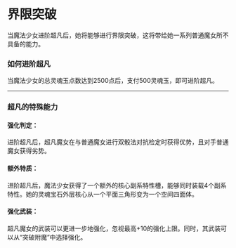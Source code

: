 # 界限突破

当魔法少女进阶超凡后，她将能够进行界限突破，这将带给她一系列普通魔女所不具备的能力。

### 如何进阶超凡

当魔法少女的总灵魂玉点数达到2500点后，支付500灵魂玉，即可进阶超凡。

***

### 超凡的特殊能力

#### 强化判定：

进阶超凡后，超凡魔女在与普通魔女进行双骰法对抗检定时获得优势，且对手普通魔女获得劣势。

#### 额外特质：

进阶超凡后，魔法少女获得了一个额外的核心副系特性槽，能够同时装载4个副系特性。她的灵魂宝石外层核心从一个平面三角形变为一个空间四面体。


#### 强化武装：

超凡魔女的武装可以更进一步地强化，忽视最高+10的强化上限。同时，其武装可以从“突破附魔”中选择强化。

